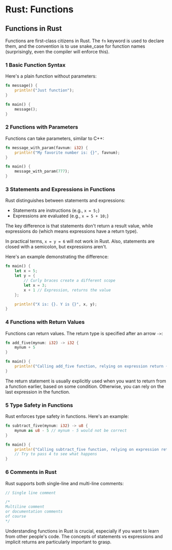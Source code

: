 # Rust: Functions


## Functions in Rust

Functions are first-class citizens in Rust. The `fn` keyword is used to declare them, and the convention is to use snake_case for function names (surprisingly, even the compiler will enforce this).

### 1 Basic Function Syntax

Here's a plain function without parameters:

```rust
fn message() {
    println!("Just function");
}

fn main() {
    message();
}
```

### 2 Functions with Parameters

Functions can take parameters, similar to C++:

```rust
fn message_with_param(favnum: i32) {
    println!("My favorite number is: {}", favnum);
}

fn main() {
    message_with_param(777);
}
```

### 3 Statements and Expressions in Functions

Rust distinguishes between statements and expressions:
- Statements are instructions (e.g., `x = 5;`)
- Expressions are evaluated (e.g., `x = 5 + 10;`)

The key difference is that statements don't return a result value, while expressions do (which means expressions have a return type).

In practical terms, `x = y = 6` will not work in Rust. Also, statements are closed with a semicolon, but expressions aren't.

Here's an example demonstrating the difference:

```rust
fn main() {
    let x = 5;
    let y = {
        // Curly braces create a different scope
        let x = 3;
        x + 1 // Expression, returns the value
    };

    println!("X is: {}. Y is {}", x, y);
}
```

### 4 Functions with Return Values

Functions can return values. The return type is specified after an arrow `->`:

```rust
fn add_five(mynum: i32) -> i32 {
    mynum + 5
}

fn main() {
    println!("Calling add_five function, relying on expression return {}", add_five(100));
}
```

The return statement is usually explicitly used when you want to return from a function earlier, based on some condition. Otherwise, you can rely on the last expression in the function.

### 5 Type Safety in Functions

Rust enforces type safety in functions. Here's an example:

```rust
fn subtract_five(mynum: i32) -> u8 {
    mynum as u8 - 5 // mynum - 5 would not be correct
}

fn main() {
    println!("Calling subtract_five function, relying on expression return {}", subtract_five(6));
    // Try to pass 4 to see what happens
}
```

### 6 Comments in Rust

Rust supports both single-line and multi-line comments:

```rust
// Single line comment

/* 
Multiline comment 
or documentation comments
of course
*/
```

Understanding functions in Rust is crucial, especially if you want to learn from other people's code. The concepts of statements vs expressions and implicit returns are particularly important to grasp.
